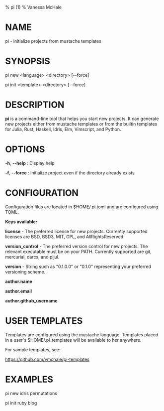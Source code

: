 % pi (1)
% Vanessa McHale

# NAME

pi - initialize projects from mustache templates

# SYNOPSIS

  pi new \<language\> \<directory\> [--force]

  pi init \<template\> \<directory\> [--force]

# DESCRIPTION

**pi** is a command-line tool that helps you start new projects. It can generate
new projects either from mustache templates or from the builtin templates for
Julia, Rust, Haskell, Idris, Elm, Vimscript, and Python.

# OPTIONS

**-h**, **--help**
:   Display help

**-f**, **--force**
:   Initialize project even if the directory already exists

# CONFIGURATION

Configuration files are located in $HOME/.pi.toml and are configured using TOML.

**Keys available:**

  **license** - The preferred license for new projects. Currently supported
  licenses are BSD, BSD3, MIT, GPL, and AllRightsReserved.

  **version_control** - The preferred version control for new projects. The
  relevant executable must be on your PATH. Currently supported are git,
  mercurial, darcs, and pijul.

  **version** - String such as "0.1.0.0" or "0.1.0" representing your preferred
  versioning scheme.

  **author.name**

  **author.email**

  **author.github_username**

# USER TEMPLATES

Templates are configured using the mustache language. Templates placed in a
user's $HOME/.pi_templates will be available to her anywhere.

For sample templates, see:

  https://github.com/vmchale/pi-templates

# EXAMPLES

pi new idris permutations

pi init ruby blog
